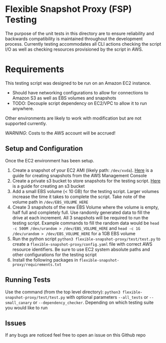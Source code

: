 # Flexible Snapshot Proxy (FSP) Testing

The purpose of the unit tests in this directory are to ensure reliability and backwards compatibility is maintained throughout the development process. Currently testing accommodates all CLI actions checking the script I/O as well as checking resources provisioned by the script in AWS.


# Requirements

This testing script was designed to be run on an Amazon EC2 instance.
- Should have networking configurations to allow for connections to Amazon S3 as well as EBS volumes and snapshots
- TODO: Decouple script dependency on EC2/VPC to allow it to run anywhere.

Other environments are likely to work with modification but are not supported currently.

*WARNING*: Costs to the AWS account will be accrued!

## Setup and Configuration
Once the EC2 environment has been setup. 

 1. Create a snapshot of your EC2 AMI (likely path: `/dev/xvda`). [Here](https://docs.aws.amazon.com/AWSEC2/latest/UserGuide/ebs-creating-snapshot.html) is a guide for creating snapshots from the AWS Management Console
 2. Create a private s3 bucket to store snapshots for the testing script. [Here](https://docs.aws.amazon.com/AmazonS3/latest/userguide/create-bucket-overview.html) is a guide for creating an s3 bucket
 3. Add a small EBS volume (< 10 GB) for the testing script. Larger volumes increase the time it takes to complete the script. Take note of the volume path in `/dev/EBS_VOLUME_HERE`
 4. Create 3 snapshots of the new EBS Volume where the volume is empty, half full and completely full. Use randomly generated data to fill the drive at each increment. All 3 snapshots will be required to run the testing script. Example commands to fill the random data would be `head -c 500M /dev/urandom > /dev/EBS_VOLUME_HERE` and `head -c 1G /dev/urandom > /dev/EBS_VOLUME_HERE`  for a 1GB EBS volume
 5. Run the python script `python3 flexible-snapshot-proxy/test/test.py` to create a `flexible-snapshot-proxy/config.yaml` file with correct AWS resource identifiers. Be sure to use EC2 system absolute paths and other configurations for the testing script
 6. Install the following packages in `flexible-snapshot-proxy/requirements.txt`

## Running Tests

Use the command (from the top level directory): `python3 flexible-snapshot-proxy/test/test.py` with optional parameters `--all_tests` or `--small_canary` or `--dependency_checker`. Depending on which testing suite you would like to run

## Issues
If any bugs are noticed feel free to open an issue on this Github repo

